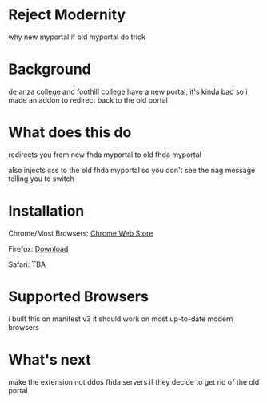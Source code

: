 # Reject Modernity
why new myportal if old myportal do trick

# Background
de anza college and foothill college have a new portal, it's kinda bad so i made an addon to redirect back to the old portal

# What does this do
redirects you from new fhda myportal to old fhda myportal

also injects css to the old fhda myportal so you don't see the nag message telling you to switch

# Installation
Chrome/Most Browsers: [Chrome Web Store](https://chromewebstore.google.com/detail/reject-modernity-fhda-myp/dncldecedaaiofbaepaocnadgfmmacnl?hl=en-GB&authuser=0)

Firefox: [Download](https://github.com/RyanCheddar/fhda-old-myportal-redirect/releases/download/yay/firefox.xpi)

Safari: TBA

# Supported Browsers
i built this on manifest v3 it should work on most up-to-date modern browsers

# What's next
make the extension not ddos fhda servers if they decide to get rid of the old portal
